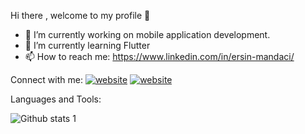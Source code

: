 Hi there , welcome to my profile 👋


- 🔭 I’m currently working on mobile application development.
- 🌱 I’m currently learning Flutter
- 📫 How to reach me: https://www.linkedin.com/in/ersin-mandaci/



Connect with me:
[![website](./img/linkedin-light.svg)](https://linkedin.com/in//ersin-mandaci/#gh-light-mode-only)
[![website](./img/linkedin-dark.svg)](https://linkedin.com/in//ersin-mandaci/#gh-dark-mode-only)
&nbsp;&nbsp;


Languages and Tools:





![Github stats 1](https://github-readme-stats.vercel.app/api?username=ErsinMandaci&show_icons=true&theme=gradient) 
